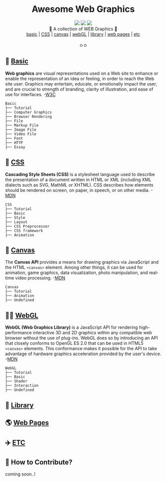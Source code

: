 <div align="center"><h1> Awesome Web Graphics </h1><p></p></div>
<div align="center">
    <img src="https://img.shields.io/badge/contributions-welcome-brightgreen.svg?style=flat" />
    <img src="https://img.shields.io/badge/License-MIT-yellow.svg" />
    <img src="https://img.shields.io/badge/version-beta-blue" />
    <div>
        <div>🎨 A collection of WEB Graphics 💄</div>
        <a href="https://github.com/taenykim/Web_Graphics_Archive/tree/master/basic">basic</a> |
        <a href="https://github.com/taenykim/Web_Graphics_Archive/tree/master/css">CSS</a> |
        <a href="https://github.com/taenykim/Web_Graphics_Archive/tree/master/canvas">canvas</a> |
        <a href="https://github.com/taenykim/Web_Graphics_Archive/tree/master/webGL">webGL</a> |
        <a href="https://github.com/taenykim/Web_Graphics_Archive/tree/master/library">library</a> |
        <a href="https://github.com/taenykim/Web_Graphics_Archive/tree/master/webpages">web pages</a> |
        <a href="https://github.com/taenykim/Web_Graphics_Archive/tree/master/etc">etc</a>
    </div>
    <br>
    ㅇㅇ
    <br>

</div>

## 📐 [Basic](https://github.com/taenykim/Web_Graphics_Archive/tree/master/basic)

**Web graphics** are visual representations used on a Web site to enhance or enable the representation of an idea or feeling, in order to reach the Web site user. Graphics may entertain, educate, or emotionally impact the user, and are crucial to strength of branding, clarity of illustration, and ease of use for interfaces. -[W3C](https://www.w3.org/standards/webdesign/graphics)

```
Basic
├── Tutorial
├── Computer Graphics
├── Browser Rendering
├── File
├── Markup File
├── Image File
├── Video File
├── Font
├── HTTP
├── Essay
```

## 💄 [CSS](https://github.com/taenykim/Web_Graphics_Archive/tree/master/css)

**Cascading Style Sheets (CSS)** is a stylesheet language used to describe the presentation of a document written in HTML or XML (including XML dialects such as SVG, MathML or XHTML). CSS describes how elements should be rendered on screen, on paper, in speech, or on other media. -[MDN](https://developer.mozilla.org/en-US/docs/Web/CSS)

```
CSS
├── Tutorial
├── Basic
├── Style
├── Layout
├── CSS Preprocessor
├── CSS framework
├── Animation
```

## 🎨 [Canvas](https://github.com/taenykim/Web_Graphics_Archive/tree/master/canvas)

The **Canvas API** provides a means for drawing graphics via JavaScript and the HTML `<canvas>` element. Among other things, it can be used for animation, game graphics, data visualization, photo manipulation, and real-time video processing. -[MDN](https://developer.mozilla.org/en-US/docs/Web/API/Canvas_API)

```
Canvas
├── Tutorial
├── Animation
├── Undefined
```

## 🤹‍♀️ [WebGL](https://github.com/taenykim/Web_Graphics_Archive/tree/master/webGL)

**WebGL (Web Graphics Library)** is a JavaScript API for rendering high-performance interactive 3D and 2D graphics within any compatible web browser without the use of plug-ins. WebGL does so by introducing an API that closely conforms to OpenGL ES 2.0 that can be used in HTML5 `<canvas>` elements. This conformance makes it possible for the API to take advantage of hardware graphics acceleration provided by the user's device. -[MDN](https://developer.mozilla.org/en-US/docs/Web/API/WebGL_API)

```
WebGL
├── Tutorial
├── Basic
├── Shader
├── Interaction
├── Undefined
```

## 📕 [Library](https://github.com/taenykim/Web_Graphics_Archive/tree/master/library)

## 🌎 [Web Pages](https://github.com/taenykim/Web_Graphics_Archive/tree/master/webpages)

## ✈️ [ETC](https://github.com/taenykim/Web_Graphics_Archive/tree/master/etc)

## 👀 How to Contribute?

coming soon..!
